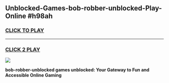 
## Unblocked-Games-bob-robber-unblocked-Play-Online #h98ah
<h3>
<a href="https://news.freeplayer.one?title=bob-robber-unblocked&ref=3">CLICK TO PLAY</a></h3>
<hr>

<h3>
<a href="https://news.freeplayer.one?title=bob-robber-unblocked&ref=3">CLICK 2 PLAY</a>
  
</h3>

<a href="https://news.freeplayer.one?title=bob-robber-unblocked&ref=3"><img src="https://clearcache.store/games.png"></a>


**bob-robber-unblocked games unblocked: Your Gateway to Fun and Accessible Online Gaming**
